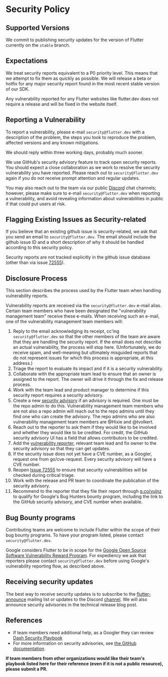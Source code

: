 # Security Policy

## Supported Versions

We commit to publishing security updates for the version of Flutter currently
on the `stable` branch.

## Expectations
We treat security reports equivalent to a P0 priority level. This means that we attempt to fix them as quickly as possible.
We will release a beta or hotfix for any major security report found in the most recent stable version of our SDK. 

Any vulnerability reported for any Flutter websites like flutter.dev does not require a release and will be 
fixed in the website itself.

## Reporting a Vulnerability

To report a vulnerability, please e-mail `security@flutter.dev` with a description of the problem,
the steps you took to reproduce the problem, affected versions and any known mitigations.

We should reply within three working days, probably much sooner.

We use GitHub's security advisory feature to track open security reports. You should expect
a close collaboration as we work to resolve the security vulnerability you have reported. Please reach out to
`security@flutter.dev` again if you do not receive prompt attention and regular updates.

You may also reach out to the team via our public [Discord](https://github.com/flutter/flutter/wiki/Chat) chat 
channels; however, please make sure to e-mail `security@flutter.dev` when reporting a vulnerability, and avoid revealing information about
vulnerabilities in public if that could put users at risk.

##  Flagging Existing Issues as Security-related
If you believe that an existing github issue is security-related, we ask that you send an 
email to `security@flutter.dev`. The email should include the github issue ID and a short 
description of why it should be handled according to this security policy.

Security reports are not tracked explicitly in the github issue database 
(other than via issue [72555](https://github.com/flutter/flutter/issues/72555)). 

## Disclosure Process

This section describes the process used by the Flutter team when handling vulnerability reports.

Vulnerability reports are received via the `security@flutter.dev` e-mail alias. Certain team members
who have been designated the "vulnerability management team" receive these e-mails. When receiving
such an e-mail, one of the vulnerability management team members will:

1. Reply to the email acknowledging its receipt, cc'ing `security@flutter.dev` so that the other 
members of the team are aware that they are handling the security report. If the email does not describe
an actual vulnerability, the process will stop here. (Unfortunately, we do receive spam, and well-meaning but ultimately misguided reports that do not represent issues for which this process is appropriate, at this address.)
2. Triage the report to evaluate its impact and if it is a security vulnerability.
3. Collaborate with the appropriate team lead to ensure that an owner is assigned to the report. 
The owner will drive it through the fix and release process.
4. Work with the team lead and product manager to determine if this security report requires a security advisory.
5. Create a new [security advisory](https://github.com/flutter/flutter/security/advisories/new) if an advisory is required. 
One must be the repo admin to do this. Vulnerability management team members who are not also a repo admin will reach out to the repo admins until they find one who can create the advisory. The repo admins who are also vulnerability management team members are @Hixie and @tvolkert.
6. Reach out to the reporter to ask them if they would like to be involved and whether they would like to be credited. 
For credit, the GitHub security advisory UI has a field that allows contributors to be credited.
7. Add the [vulnerability reporter](https://docs.github.com/en/free-pro-team@latest/github/managing-security-vulnerabilities/adding-a-collaborator-to-a-security-advisory), relevant team lead and fix owner to the security advisory so that they can get updates.
8. If the security issue does not yet have a CVE number, as a Googler, request one from go/cve-request. Every security advisory will have a CVE number.
9. Reopen [Issue 72555](https://github.com/flutter/flutter/issues/72555) to ensure that security vulnerabilities
will be checked during critical triage.
10. Work with the release and PR team to coordinate the publication of the security advisory.
11. Recommend to the reporter that they file their report through [g.co/vulnz](https://g.co/vulnz) to qualify for Google's Bug Hunters bounty program, including the link to the GitHub security advisory, and CVE number when available.

## Bug Bounty programs

Contributing teams are welcome to include Flutter within the scope of their bug bounty programs.
To have your program listed, please contact `security@flutter.dev`.

Google considers Flutter to be in scope for the [Google Open Source Software Vulnerability Reward Program](https://bughunters.google.com/open-source-security).
For expediency we ask that reporters please contact `security@flutter.dev` before using Google's vulnerability reporting flow,
as described above.

## Receiving security updates

The best way to receive security updates is to subscribe to the [flutter-announce](https://groups.google.com/g/flutter-announce) mailing list or updates to the Discord [channel](https://discord.com/channels/608014603317936148/608116355836805126).
We will also announce security advisories in the technical release blog post.

## References
- If team members need additional help, as a Googler they can review [Dash Security Playbook](https://docs.google.com/document/d/1tz3FUpXwDN-HbRFxc46S-bSx4XWwFUDJB8tnORyPJbk/edit#)
- For more information on security advisories, see 
[the GitHub documentation](https://docs.github.com/en/free-pro-team@latest/github/managing-security-vulnerabilities/managing-security-vulnerabilities-in-your-project).

**If team members from other organizations would like their team's playbook listed here for their reference (even if it is not a public resource), please submit a PR.**
